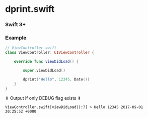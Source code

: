 
# dprint.swift

### Swift 3+

### Example

```swift
// ViewController.swift
class ViewController: UIViewController {

    override func viewDidLoad() {

        super.viewDidLoad()

        dprint("Hello", 12345, Date())
    }
}
```

⬇ Output if only DEBUG flag exists ⬇

`ViewController.swift[viewDidLoad():7] > Hello 12345 2017-09-01 20:25:52 +0000`
